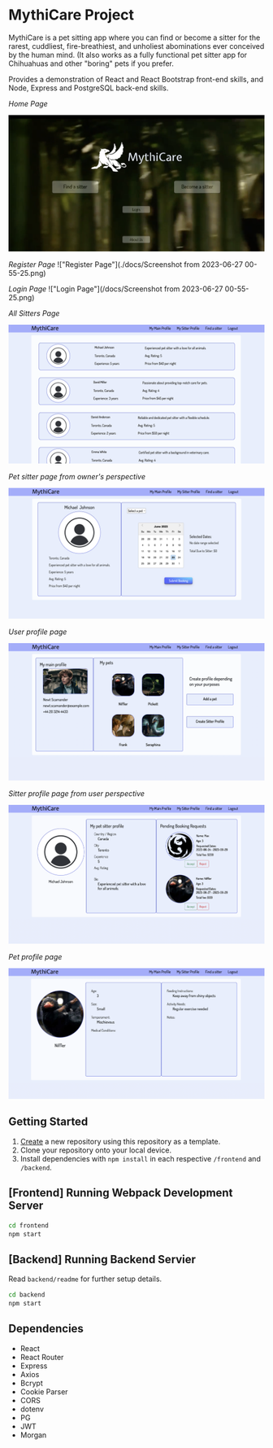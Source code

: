 # MythiCare Project

MythiCare is a pet sitting app where you can find or become a sitter for the rarest, cuddliest, fire-breathiest, and unholiest abominations ever conceived by the human mind. (It also works as a fully functional pet sitter app for Chihuahuas and other "boring" pets if you prefer.

Provides a demonstration of React and React Bootstrap front-end skills, and Node, Express and PostgreSQL back-end skills.

<em>Home Page</em>

!["Home Page"](https://github.com/BGriffin99/Pet-sitting-app/blob/main/docs/Screenshot%202023-06-23%20at%208.17.19%20PM.png?raw=true)

<em>Register Page</em>
!["Register Page"](./docs/Screenshot from 2023-06-27 00-55-25.png)

<em>Login Page</em>
!["Login Page"](/docs/Screenshot from 2023-06-27 00-55-25.png)

<em>All Sitters Page</em>

!["All Sitters Page"](https://github.com/BGriffin99/Pet-sitting-app/blob/main/docs/Screenshot%202023-06-23%20at%208.17.36%20PM.png?raw=true)

<em>Pet sitter page from owner's perspective</em>

!["Pet sitter page"](https://github.com/BGriffin99/Pet-sitting-app/blob/main/docs/Screenshot%202023-06-23%20at%208.17.51%20PM.png?raw=true)

<em>User profile page</em>

!["User profile page"](https://github.com/BGriffin99/Pet-sitting-app/blob/main/docs/Screenshot%202023-06-23%20at%208.18.02%20PM.png?raw=true)

<em>Sitter profile page from user perspective</em>

!["Sitter profile page"](https://github.com/BGriffin99/Pet-sitting-app/blob/main/docs/Screenshot%202023-06-23%20at%208.18.22%20PM.png?raw=true)

<em>Pet profile page</em>

!["Pet profile page"](https://github.com/BGriffin99/Pet-sitting-app/blob/main/docs/Screenshot%202023-06-23%20at%208.19.12%20PM.png?raw=true)

## Getting Started

1. [Create](https://docs.github.com/en/repositories/creating-and-managing-repositories/creating-a-repository-from-a-template) a new repository using this repository as a template.
2. Clone your repository onto your local device.
3. Install dependencies with `npm install` in each respective `/frontend` and `/backend`.

## [Frontend] Running Webpack Development Server

```sh
cd frontend
npm start
```

## [Backend] Running Backend Servier

Read `backend/readme` for further setup details.

```sh
cd backend
npm start
```

## Dependencies

- React
- React Router
- Express
- Axios
- Bcrypt
- Cookie Parser
- CORS
- dotenv
- PG
- JWT
- Morgan

